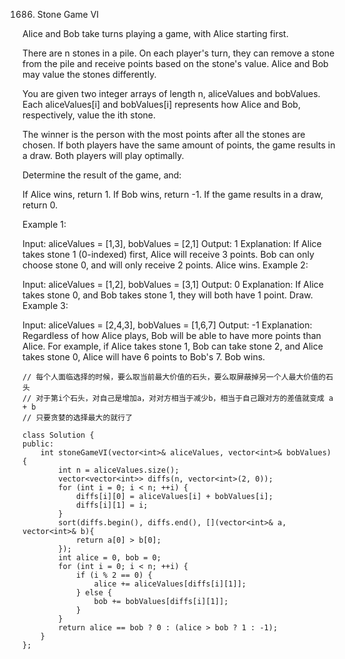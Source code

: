 1686. Stone Game VI

Alice and Bob take turns playing a game, with Alice starting first.

There are n stones in a pile. On each player's turn, they can remove a stone from the pile and receive points based on the stone's value. Alice and Bob may value the stones differently.

You are given two integer arrays of length n, aliceValues and bobValues. Each aliceValues[i] and bobValues[i] represents how Alice and Bob, respectively, value the ith stone.

The winner is the person with the most points after all the stones are chosen. If both players have the same amount of points, the game results in a draw. Both players will play optimally.

Determine the result of the game, and:

If Alice wins, return 1.
If Bob wins, return -1.
If the game results in a draw, return 0.
 

Example 1:

Input: aliceValues = [1,3], bobValues = [2,1]
Output: 1
Explanation:
If Alice takes stone 1 (0-indexed) first, Alice will receive 3 points.
Bob can only choose stone 0, and will only receive 2 points.
Alice wins.
Example 2:

Input: aliceValues = [1,2], bobValues = [3,1]
Output: 0
Explanation:
If Alice takes stone 0, and Bob takes stone 1, they will both have 1 point.
Draw.
Example 3:

Input: aliceValues = [2,4,3], bobValues = [1,6,7]
Output: -1
Explanation:
Regardless of how Alice plays, Bob will be able to have more points than Alice.
For example, if Alice takes stone 1, Bob can take stone 2, and Alice takes stone 0, Alice will have 6 points to Bob's 7.
Bob wins.

```
// 每个人面临选择的时候，要么取当前最大价值的石头，要么取屏蔽掉另一个人最大价值的石头
// 对于第i个石头，对自己是增加a，对对方相当于减少b，相当于自己跟对方的差值就变成 a + b
// 只要贪婪的选择最大的就行了

class Solution {
public:
    int stoneGameVI(vector<int>& aliceValues, vector<int>& bobValues) {
        int n = aliceValues.size();
        vector<vector<int>> diffs(n, vector<int>(2, 0));
        for (int i = 0; i < n; ++i) {
            diffs[i][0] = aliceValues[i] + bobValues[i];
            diffs[i][1] = i; 
        }
        sort(diffs.begin(), diffs.end(), [](vector<int>& a, vector<int>& b){
            return a[0] > b[0];
        });
        int alice = 0, bob = 0;
        for (int i = 0; i < n; ++i) {
            if (i % 2 == 0) {
                alice += aliceValues[diffs[i][1]]; 
            } else {
                bob += bobValues[diffs[i][1]]; 
            }
        }
        return alice == bob ? 0 : (alice > bob ? 1 : -1);
    }
};
```
